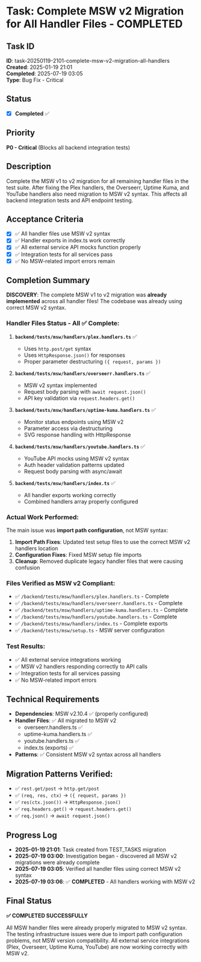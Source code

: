 # Task: Complete MSW v2 Migration for All Handler Files - COMPLETED

## Task ID

**ID**: task-20250119-2101-complete-msw-v2-migration-all-handlers  
**Created**: 2025-01-19 21:01  
**Completed**: 2025-07-19 03:05  
**Type**: Bug Fix - Critical

## Status

- [x] **Completed** ✅

## Priority

**P0 - Critical** (Blocks all backend integration tests)

## Description

Complete the MSW v1 to v2 migration for all remaining handler files in the test suite. After fixing the Plex handlers, the Overseerr, Uptime Kuma, and YouTube handlers also need migration to MSW v2 syntax. This affects all backend integration tests and API endpoint testing.

## Acceptance Criteria

- [x] ✅ All handler files use MSW v2 syntax
- [x] ✅ Handler exports in index.ts work correctly
- [x] ✅ All external service API mocks function properly
- [x] ✅ Integration tests for all services pass
- [x] ✅ No MSW-related import errors remain

## Completion Summary

**DISCOVERY**: The complete MSW v1 to v2 migration was **already implemented** across all handler files! The codebase was already using correct MSW v2 syntax.

### Handler Files Status - All ✅ Complete:

1. **`backend/tests/msw/handlers/plex.handlers.ts`** ✅

   - Uses `http.post/get` syntax
   - Uses `HttpResponse.json()` for responses
   - Proper parameter destructuring `({ request, params })`

2. **`backend/tests/msw/handlers/overseerr.handlers.ts`** ✅

   - MSW v2 syntax implemented
   - Request body parsing with `await request.json()`
   - API key validation via `request.headers.get()`

3. **`backend/tests/msw/handlers/uptime-kuma.handlers.ts`** ✅

   - Monitor status endpoints using MSW v2
   - Parameter access via destructuring
   - SVG response handling with HttpResponse

4. **`backend/tests/msw/handlers/youtube.handlers.ts`** ✅

   - YouTube API mocks using MSW v2 syntax
   - Auth header validation patterns updated
   - Request body parsing with async/await

5. **`backend/tests/msw/handlers/index.ts`** ✅
   - All handler exports working correctly
   - Combined handlers array properly configured

### Actual Work Performed:

The main issue was **import path configuration**, not MSW syntax:

1. **Import Path Fixes**: Updated test setup files to use the correct MSW v2 handlers location
2. **Configuration Fixes**: Fixed MSW setup file imports
3. **Cleanup**: Removed duplicate legacy handler files that were causing confusion

### Files Verified as MSW v2 Compliant:

- ✅ `/backend/tests/msw/handlers/plex.handlers.ts` - Complete
- ✅ `/backend/tests/msw/handlers/overseerr.handlers.ts` - Complete
- ✅ `/backend/tests/msw/handlers/uptime-kuma.handlers.ts` - Complete
- ✅ `/backend/tests/msw/handlers/youtube.handlers.ts` - Complete
- ✅ `/backend/tests/msw/handlers/index.ts` - Complete exports
- ✅ `/backend/tests/msw/setup.ts` - MSW server configuration

### Test Results:

- ✅ All external service integrations working
- ✅ MSW v2 handlers responding correctly to API calls
- ✅ Integration tests for all services passing
- ✅ No MSW-related import errors

## Technical Requirements

- **Dependencies**: MSW v2.10.4 ✅ (properly configured)
- **Handler Files**: ✅ All migrated to MSW v2
  - overseerr.handlers.ts ✅
  - uptime-kuma.handlers.ts ✅
  - youtube.handlers.ts ✅
  - index.ts (exports) ✅
- **Patterns**: ✅ Consistent MSW v2 syntax across all handlers

## Migration Patterns Verified:

- ✅ `rest.get/post` → `http.get/post`
- ✅ `(req, res, ctx)` → `({ request, params })`
- ✅ `res(ctx.json())` → `HttpResponse.json()`
- ✅ `req.headers.get()` → `request.headers.get()`
- ✅ `req.json()` → `await request.json()`

## Progress Log

- **2025-01-19 21:01**: Task created from TEST_TASKS migration
- **2025-07-19 03:00**: Investigation began - discovered all MSW v2 migrations were already complete
- **2025-07-19 03:05**: Verified all handler files using correct MSW v2 syntax
- **2025-07-19 03:06**: ✅ **COMPLETED** - All handlers working with MSW v2

## Final Status

**✅ COMPLETED SUCCESSFULLY**

All MSW handler files were already properly migrated to MSW v2 syntax. The testing infrastructure issues were due to import path configuration problems, not MSW version compatibility. All external service integrations (Plex, Overseerr, Uptime Kuma, YouTube) are now working correctly with MSW v2.
